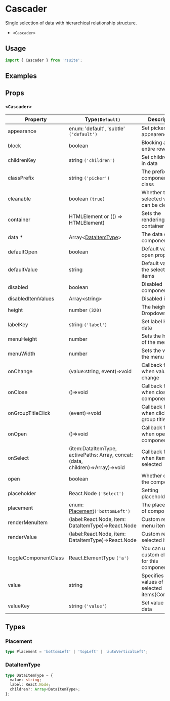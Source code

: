 # Cascader

Single selection of data with hierarchical relationship structure.

* `<Cascader>`

## Usage

```js
import { Cascader } from 'rsuite';
```

## Examples

<!--{demo}-->

## Props

### `<Cascader>`

| Property             | Type`(Default)`                                                               | Description                                            |
| -------------------- | ----------------------------------------------------------------------------- | ------------------------------------------------------ |
| appearance           | enum: 'default', 'subtle' `('default')`                                       | Set picker appearence                                  |
| block                | boolean                                                                       | Blocking an entire row                                 |
| childrenKey          | string `('children')`                                                         | Set children key in data                               |
| classPrefix          | string `('picker')`                                                           | The prefix of the component CSS class                  |
| cleanable            | boolean `(true)`                                                              | Whether the selected value can be cleared              |
| container            | HTMLElement or (() => HTMLElement)                                            | Sets the rendering container                           |
| data \*              | Array&lt;[DataItemType](#DataItemType)&gt;                                    | The data of component                                  |
| defaultOpen          | boolean                                                                       | Default value of open property                         |
| defaultValue         | string                                                                        | Default values of the selected items                   |
| disabled             | boolean                                                                       | Disabled component                                     |
| disabledItemValues   | Array&lt;string&gt;                                                           | Disabled items                                         |
| height               | number `(320)`                                                                | The height of Dropdown                                 |
| labelKey             | string `('label')`                                                            | Set label key in data                                  |
| menuHeight           | number                                                                        | Sets the height of the menu                            |
| menuWidth            | number                                                                        | Sets the width of the menu                             |
| onChange             | (value:string, event)=>void                                                   | Callback fired when value change                       |
| onClose              | ()=>void                                                                      | Callback fired when close component                    |
| onGroupTitleClick    | (event)=>void                                                                 | Callback fired when click the group title              |
| onOpen               | ()=>void                                                                      | Callback fired when open component                     |
| onSelect             | (item:DataItemType, activePaths: Array, concat:(data, children)=>Array)=>void | Callback fired when item is selected                   |
| open                 | boolean                                                                       | Whether open the component                             |
| placeholder          | React.Node `('Select')`                                                       | Setting placeholders                                   |
| placement            | enum: [Placement](#Placement)`('bottomLeft')`                                 | The placement of component                             |
| renderMenuItem       | (label:React.Node, item: DataItemType)=>React.Node                            | Custom render menu items                               |
| renderValue          | (label:React.Node, item: DataItemType)=>React.Node                            | Custom render selected items                           |
| toggleComponentClass | React.ElementType `('a')`                                                     | You can use a custom element for this component        |
| value                | string                                                                        | Specifies the values of the selected items(Controlled) |
| valueKey             | string `('value')`                                                            | Set value key in data                                  |


## Types

### Placement

```ts
type Placement = 'bottomLeft' | 'topLeft' | 'autoVerticalLeft';
```

### DataItemType

```ts
type DataItemType = {
  value: string;
  label: React.Node;
  children?: Array<DataItemType>;
};
```
